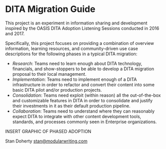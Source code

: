 # DITA Migration Guide

This project is an experiment in information 
sharing and development inspired by the OASIS DITA Adoption
Listening Sessions conducted in 2016 and 2017. 

Specifically, this project focuses on providing a combination of 
overview information, learning resources, and community-driven 
use case descriptions for the following phases in a typical DITA migration:

- *Research*: Teams need to learn enough about DITA technology, financials, and show-stoppers to be able to develop a DITA migration proposal to their local management.
- *Implementation*: Teams need to implement enough of a DITA infrastructure in order to refactor and convert their content into some basic DITA pilot and/or production projects. 
- *Consolidation*: Teams need exploit (within reason) all the out-of-the-box and customizable features in DITA in order to consolidate and justify their investments in it as their default production pipeline.
- *Collaboration*: Teams need to understand where they can reasonably expect DITA to integrate with other content development tools, standards, and processes commonly seen in Enterprise organizations.   

INSERT GRAPHIC OF PHASED ADOPTION

Stan Doherty
stan@modularwriting.com



